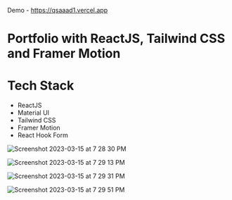 Demo - https://qsaaad1.vercel.app
# Portfolio with ReactJS, Tailwind CSS and Framer Motion

# Tech Stack
- ReactJS
- Material UI
- Tailwind CSS
- Framer Motion
- React Hook Form

![Screenshot 2023-03-15 at 7 28 30 PM](https://user-images.githubusercontent.com/101616957/225331313-b69ece19-5145-4f2d-ba56-255608b983ba.jpg)

![Screenshot 2023-03-15 at 7 29 13 PM](https://user-images.githubusercontent.com/101616957/225331525-11088122-1511-43d7-9ab3-79ec089a4fd8.jpg)

![Screenshot 2023-03-15 at 7 29 31 PM](https://user-images.githubusercontent.com/101616957/225331618-1797ecd1-a46f-4087-bce1-6ded9f160d27.jpg)

![Screenshot 2023-03-15 at 7 29 51 PM](https://user-images.githubusercontent.com/101616957/225331727-12d37be2-c5c6-462f-8834-5c0561de431c.jpg)
